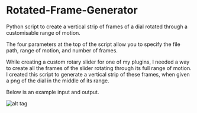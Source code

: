 # Rotated-Frame-Generator
Python script to create a vertical strip of frames of a dial rotated through a customisable range of motion.

The four parameters at the top of the script allow you to specify the file path, range of motion, and number of frames.

While creating a custom rotary slider for one of my plugins, I needed a way to create all the frames of the slider rotating through its full range of motion. I created this script to generate a vertical strip of these frames, when given a png of the dial in the middle of its range.

Below is an example input and output.

![alt tag](http://whiteelephantaudio.com/wp/wp-content/uploads/2015/09/RotarySlider.png)
